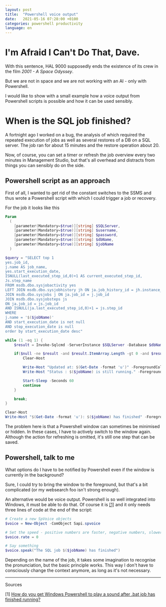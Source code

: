 ```yaml
---
layout: post
title:  "Powershell voice output"
date:   2021-05-16 07:28:00 +0100
categories: powershell productivity
language: en
---
```

# I'm Afraid I Can't Do That, Dave.
With this sentence, HAL 9000 supposedly ends the existence of its crew in the film _2001 - A Space Odyssey_.

But we are not in space and we are not working with an AI - only with Powershell.

I would like to show with a small example how a voice output from Powershell scripts is possible and how it can be used sensibly.

# When is the SQL job finished?
A fortnight ago I worked on a bug, the analysis of which required the repeated execution of jobs as well as several restores of a DB on a SQL server. The job ran for about 15 minutes and the restore operation about 20.

Now, of course, you can set a timer or refresh the job overview every two minutes in Management Studio,
but that's all overhead and distracts from things you can sensibly do on the side.

## Powershell script as an approach
First of all, I wanted to get rid of the constant switches to the SSMS and thus wrote a Powershell script with which I could trigger a job or recovery.

For the job it looks like this

```powershell
Param
  (
    [parameter(Mandatory=$true)][string] $SQLServer,
    [parameter(Mandatory=$true)][string] $username,
    [parameter(Mandatory=$true)][string] $password,
    [parameter(Mandatory=$true)][string] $dbName,
    [parameter(Mandatory=$true)][string] $jobName
  )

$query = "SELECT top 1
yes.job_id,
j.name AS job_name,
yes.start_execution_date,      
ISNULL(last_executed_step_id,0)+1 AS current_executed_step_id,
Js.step_name
FROM msdb.dbo.sysjobactivity yes 
LEFT JOIN msdb.dbo.sysjobhistory jh ON ja.job_history_id = jh.instance_id
JOIN msdb.dbo.sysjobs j ON ja.job_id = j.job_id
JOIN msdb.dbo.sysjobsteps js
ON ja.job_id = js.job_id
AND ISNULL(ja.last_executed_step_id,0)+1 = js.step_id
WHERE
j.name = '$($jobName)'
AND start_execution_date is not null
AND stop_execution_date is null
order by start_execution_date desc"

while (1 -eq 1) {
    $result = Invoke-Sqlcmd -ServerInstance $SQLServer -Database $dbName -Query $query -Username $username -Password $password -Verbose

    if($null -ne $result -and $result.ItemArray.Length -gt 0 -and $result.ItemArray[1] -eq $jobName) {
        Clear-Host

        Write-Host "Updated at: $(Get-Date -format 'u')" -ForegroundColor Red
        Write-Host "Status : $($jobName) is still running." -ForegroundColor Red

        Start-Sleep -Seconds 60
        continue
    }

    break;
}

Clear-Host
Write-Host "$(Get-Date -format 'u'): $($jobName) has finished" -ForegroundColor Green
```

The problem here is that a Powershell window can sometimes be minimised or hidden.
In these cases, I have to actively switch to the window again. Although the action for refreshing is omitted, it's still one step that can be saved.

## Powershell, talk to me
What options do I have to be notified by Powershell even if the window is currently in the background?

Sure, I could try to bring the window to the foreground, but that's a bit complicated (or my websearch foo isn't strong enough).

An alternative would be voice output. Powershell is so well integrated into Windows, it must be able to do that.
Of course it is [[1]](#1) and it only needs three lines of code at the end of the script:

```powershell
# Create a new SpVoice objects
$voice = New-Object -ComObject Sapi.spvoice

# Set the speed - positive numbers are faster, negative numbers, slower
$voice.rate = 0

# Say something
$voice.speak("The SQL job $($jobName) has finished")
```

Depending on the name of the job, it takes some imagination to recognise the pronunciation, but the basic principle works.
This way I don't have to consciously change the context anymore, as long as it's not necessary.

<hr/>
Sources

<a name="1"></a>[1] [How do you get Windows Powershell to play a sound after .bat job has finished running?](https://stackoverflow.com/questions/56032478/how-do-you-get-windows-powershell-to-play-a-sound-after-bat-job-has-finished-ru)